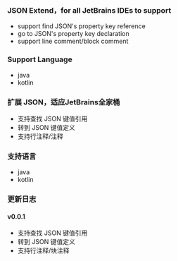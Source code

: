 ### JSON Extend，for all JetBrains IDEs to support
- support find JSON's property key reference
- go to JSON's property key declaration
- support line comment/block comment

### Support Language
- java
- kotlin


### 扩展 JSON，适应JetBrains全家桶
- 支持查找 JSON 键值引用
- 转到 JSON 键值定义
- 支持行注释/注释

### 支持语言
- java
- kotlin

### 更新日志
#### v0.0.1
- 支持查找 JSON 键值引用
- 转到 JSON 键值定义
- 支持行注释/块注释